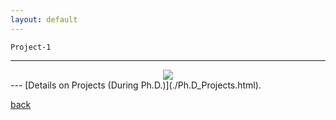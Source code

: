```yaml
---
layout: default
---
```


```
Project-1
```
---
<center><img src="/assests/img/logo.png"/></center>
---
[Details on Projects (During Ph.D.)](./Ph.D_Projects.html).





[back](./)
